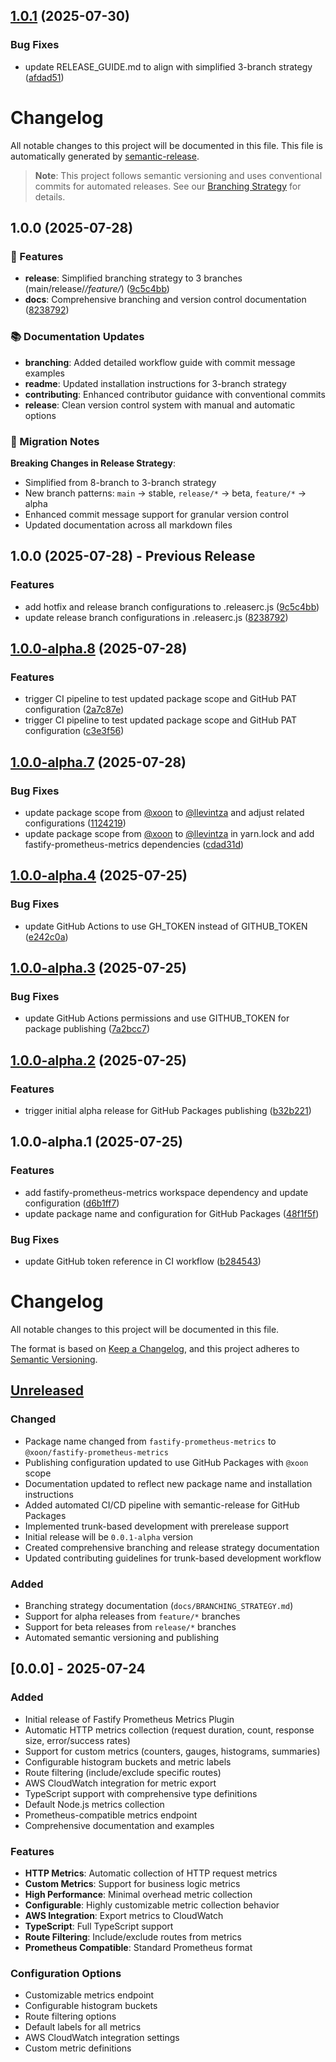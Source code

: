 ## [1.0.1](https://github.com/llevintza/aws-fastify-prometheus/compare/v1.0.0...v1.0.1) (2025-07-30)


### Bug Fixes

* update RELEASE_GUIDE.md to align with simplified 3-branch strategy ([afdad51](https://github.com/llevintza/aws-fastify-prometheus/commit/afdad51a8253dac9c429e2ae17ef06fc0c86f4b8))

# Changelog

All notable changes to this project will be documented in this file. This file is automatically generated by [semantic-release](https://github.com/semantic-release/semantic-release).

> **Note**: This project follows semantic versioning and uses conventional commits for automated releases. See our [Branching Strategy](./docs/BRANCHING_STRATEGY.md) for details.

## 1.0.0 (2025-07-28)

### 🚀 Features

* **release**: Simplified branching strategy to 3 branches (main/release/*/feature/*) ([9c5c4bb](https://github.com/llevintza/aws-fastify-prometheus/commit/9c5c4bb1d1e59bf37bf1d254961d8afe56e17b7c))
* **docs**: Comprehensive branching and version control documentation ([8238792](https://github.com/llevintza/aws-fastify-prometheus/commit/82387928b11847792c62ddc895e7807e0d294c57))

### 📚 Documentation Updates

* **branching**: Added detailed workflow guide with commit message examples
* **readme**: Updated installation instructions for 3-branch strategy
* **contributing**: Enhanced contributor guidance with conventional commits
* **release**: Clean version control system with manual and automatic options

### 🔄 Migration Notes

**Breaking Changes in Release Strategy**:
- Simplified from 8-branch to 3-branch strategy
- New branch patterns: `main` → stable, `release/*` → beta, `feature/*` → alpha
- Enhanced commit message support for granular version control
- Updated documentation across all markdown files

## 1.0.0 (2025-07-28) - Previous Release

### Features

* add hotfix and release branch configurations to .releaserc.js ([9c5c4bb](https://github.com/llevintza/aws-fastify-prometheus/commit/9c5c4bb1d1e59bf37bf1d254961d8afe56e17b7c))
* update release branch configurations in .releaserc.js ([8238792](https://github.com/llevintza/aws-fastify-prometheus/commit/82387928b11847792c62ddc895e7807e0d294c57))

## [1.0.0-alpha.8](https://github.com/llevintza/aws-fastify-prometheus/compare/v1.0.0-alpha.7...v1.0.0-alpha.8) (2025-07-28)


### Features

* trigger CI pipeline to test updated package scope and GitHub PAT configuration ([2a7c87e](https://github.com/llevintza/aws-fastify-prometheus/commit/2a7c87e6426288e6a03d139f9469fb70190e9d98))
* trigger CI pipeline to test updated package scope and GitHub PAT configuration ([c3e3f56](https://github.com/llevintza/aws-fastify-prometheus/commit/c3e3f56a7f798865910ea48d2eabaf020f34ff77))

## [1.0.0-alpha.7](https://github.com/llevintza/aws-fastify-prometheus/compare/v1.0.0-alpha.6...v1.0.0-alpha.7) (2025-07-28)


### Bug Fixes

* update package scope from [@xoon](https://github.com/xoon) to [@llevintza](https://github.com/llevintza) and adjust related configurations ([1124219](https://github.com/llevintza/aws-fastify-prometheus/commit/112421971860a0dbaf67c3668e92b6495ede38da))
* update package scope from [@xoon](https://github.com/xoon) to [@llevintza](https://github.com/llevintza) in yarn.lock and add fastify-prometheus-metrics dependencies ([cdad31d](https://github.com/llevintza/aws-fastify-prometheus/commit/cdad31d10e8e5204fa6bed718211a8cb642e3015))

## [1.0.0-alpha.4](https://github.com/llevintza/aws-fastify-prometheus/compare/v1.0.0-alpha.3...v1.0.0-alpha.4) (2025-07-25)


### Bug Fixes

* update GitHub Actions to use GH_TOKEN instead of GITHUB_TOKEN ([e242c0a](https://github.com/llevintza/aws-fastify-prometheus/commit/e242c0a0d4184c72efe05a1dfbb4d879750e9932))

## [1.0.0-alpha.3](https://github.com/llevintza/aws-fastify-prometheus/compare/v1.0.0-alpha.2...v1.0.0-alpha.3) (2025-07-25)


### Bug Fixes

* update GitHub Actions permissions and use GITHUB_TOKEN for package publishing ([7a2bcc7](https://github.com/llevintza/aws-fastify-prometheus/commit/7a2bcc7fc00cbd8a5b5604fc539b25454251db49))

## [1.0.0-alpha.2](https://github.com/llevintza/aws-fastify-prometheus/compare/v1.0.0-alpha.1...v1.0.0-alpha.2) (2025-07-25)


### Features

* trigger initial alpha release for GitHub Packages publishing ([b32b221](https://github.com/llevintza/aws-fastify-prometheus/commit/b32b2216233e982df783e174cba71ae6a048b854))

## 1.0.0-alpha.1 (2025-07-25)


### Features

* add fastify-prometheus-metrics workspace dependency and update configuration ([d6b1ff7](https://github.com/llevintza/aws-fastify-prometheus/commit/d6b1ff72701cdddd5bbe09e2bec62f00c8e7b736))
* update package name and configuration for GitHub Packages ([48f1f5f](https://github.com/llevintza/aws-fastify-prometheus/commit/48f1f5f219d332ac504dc08f8c296275d0c249d0))


### Bug Fixes

* update GitHub token reference in CI workflow ([b284543](https://github.com/llevintza/aws-fastify-prometheus/commit/b284543ab2782daff5347b1861e3cc4af2548f8a))

# Changelog

All notable changes to this project will be documented in this file.

The format is based on [Keep a Changelog](https://keepachangelog.com/en/1.0.0/),
and this project adheres to [Semantic Versioning](https://semver.org/spec/v2.0.0.html).

## [Unreleased]

### Changed
- Package name changed from `fastify-prometheus-metrics` to `@xoon/fastify-prometheus-metrics`
- Publishing configuration updated to use GitHub Packages with `@xoon` scope
- Documentation updated to reflect new package name and installation instructions
- Added automated CI/CD pipeline with semantic-release for GitHub Packages
- Implemented trunk-based development with prerelease support
- Initial release will be `0.0.1-alpha` version
- Created comprehensive branching and release strategy documentation
- Updated contributing guidelines for trunk-based development workflow

### Added
- Branching strategy documentation (`docs/BRANCHING_STRATEGY.md`)
- Support for alpha releases from `feature/*` branches
- Support for beta releases from `release/*` branches
- Automated semantic versioning and publishing

## [0.0.0] - 2025-07-24

### Added
- Initial release of Fastify Prometheus Metrics Plugin
- Automatic HTTP metrics collection (request duration, count, response size, error/success rates)
- Support for custom metrics (counters, gauges, histograms, summaries)
- Configurable histogram buckets and metric labels
- Route filtering (include/exclude specific routes)
- AWS CloudWatch integration for metric export
- TypeScript support with comprehensive type definitions
- Default Node.js metrics collection
- Prometheus-compatible metrics endpoint
- Comprehensive documentation and examples

### Features
- **HTTP Metrics**: Automatic collection of HTTP request metrics
- **Custom Metrics**: Support for business logic metrics
- **High Performance**: Minimal overhead metric collection
- **Configurable**: Highly customizable metric collection behavior
- **AWS Integration**: Export metrics to CloudWatch
- **TypeScript**: Full TypeScript support
- **Route Filtering**: Include/exclude routes from metrics
- **Prometheus Compatible**: Standard Prometheus format

### Configuration Options
- Customizable metrics endpoint
- Configurable histogram buckets
- Route filtering options
- Default labels for all metrics
- AWS CloudWatch integration settings
- Custom metric definitions

[Unreleased]: https://github.com/llevintza/aws-fastify-prometheus/compare/v1.0.0...HEAD
[1.0.0]: https://github.com/llevintza/aws-fastify-prometheus/releases/tag/v1.0.0
